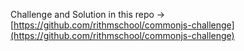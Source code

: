 Challenge and Solution in this repo -> [https://github.com/rithmschool/commonjs-challenge](https://github.com/rithmschool/commonjs-challenge)
